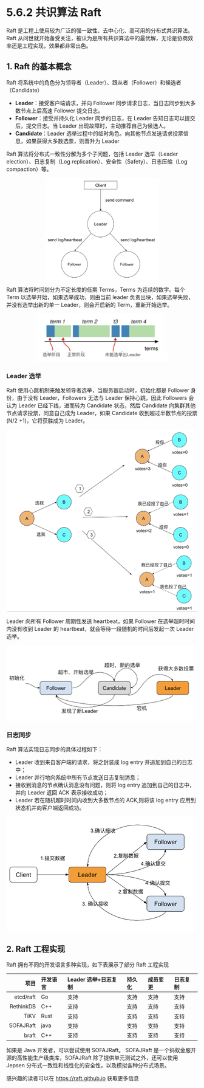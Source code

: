 # 5.6.2 共识算法 Raft

Raft 是工程上使用较为广泛的强一致性、去中心化、高可用的分布式共识算法。Raft 从问世就开始备受关注，被认为是所有共识算法中的最优解，无论是协商效率还是工程实现，效果都非常出色。

## 1. Raft 的基本概念

Raft 将系统中的角色分为领导者（Leader）、跟从者（Follower）和候选者（Candidate）

- **Leader**：接受客户端请求，并向 Follower 同步请求日志，当日志同步到大多数节点上后高速 Follower 提交日志。
- **Follower**：接受并持久化 Leader 同步的日志，在 Leader 告知日志可以提交后，提交日志。当 Leader 出现故障时，主动推荐自己为候选人。
- **Candidate**：Leader 选举过程中的临时角色。向其他节点发送请求投票信息，如果获得大多数选票，则晋升为 Leader

Raft 算法将分布式一致性分解为多个子问题，包括 Leader 选举（Leader election）、日志复制（Log replication）、安全性（Safety）、日志压缩（Log compaction）等。


<div  align="center">
	<img src="../assets/raft.png" width = "300"  align=center />
</div>

Raft 算法将时间划分为不定长度的任期 Terms，Terms 为连续的数字。每个 Term 以选举开始，如果选举成功，则由当前 leader 负责出块，如果选举失败，并没有选举出新的单一 Leader，则会开启新的 Term，重新开始选举。

<div  align="center">
	<img src="../assets/raft-term.png" width = "350"  align=center />
</div>

### Leader 选举

Raft 使用心跳机制来触发领导者选举，当服务器启动时，初始化都是 Follower 身份，由于没有 Leader，Followers 无法与 Leader 保持心跳，因此 Followers 会认为 Leader 已经下线，进而转为 Candidate 状态，然后 Candidate 向集群其他节点请求投票，同意自己成为 Leader，如果 Candidate 收到超过半数节点的投票(N/2 +1)，它将获胜成为 Leader。

<div  align="center">
	<img src="../assets/raft-vote.png" width = "500"  align=center />
</div>

Leader 向所有 Follower 周期性发送 heartbeat，如果 Follower 在选举超时时间内没有收到 Leader 的 heartbeat，就会等待一段随机的时间后发起一次 Leader 选举。

<div  align="center">
	<img src="../assets/raft-vote-2.png" width = "500"  align=center />
</div>

### 日志同步

Raft 算法实现日志同步的具体过程如下：

- Leader 收到来自客户端的请求，将之封装成 log entry 并追加到自己的日志中；
- Leader 并行地向系统中所有节点发送日志复制消息；
- 接收到消息的节点确认消息没有问题，则将 log entry 追加到自己的日志中，并向 Leader 返回 ACK 表示接收成功；
- Leader 若在随机超时时间内收到大多数节点的 ACK,则将该 log entry 应用到状态机并向客户端返回成功。

<div  align="center">
	<img src="../assets/raft-log.png" width = "500"  align=center />
</div>


## 2. Raft 工程实现

Raft 拥有不同的开发语言多种实现，如下表展示了部分 Raft 工程实现

| 项目 | 开发语言 | Leader 选举+日志复制 | 持久化 |成员变更| 日志复制 |
|--:|:--|:--|:--|:--|:--|
| etcd/raft | Go | 支持| 支持| 支持| 支持|
| RethinkDB |  C++ | 支持| 支持| 支持|支持|
| TiKV| Rust | 支持| 支持| 支持|支持|
|SOFAJRaft | java | 支持| 支持| 支持|支持|
| braft | C++ | 支持| 支持| 支持|支持|

如果是 Java 开发者，可以尝试使用 SOFAJRaft。 SOFAJRaft 是一个蚂蚁金服开源的高性能生产级类库，SOFAJRaft 除了提供单元测试之外，还可以使用 Jepsen 分布式一致性和线性化的安全性，以及模拟各种分布式场景。

感兴趣的读者可以在 https://raft.github.io 获取更多信息